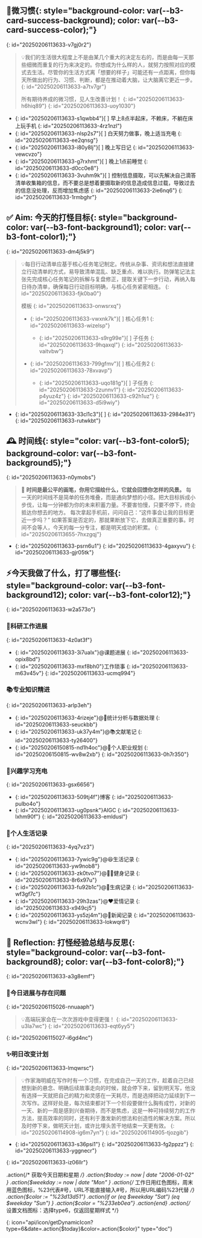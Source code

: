 
## <span data-type="text">🌱微习惯</span>{: style="background-color: var(--b3-card-success-background); color: var(--b3-card-success-color);"}
{: id="20250206113633-v7gj0r2"}

> 💡我们的生活很大程度上不是由某几个重大的决定左右的，而是由每一天那些细微而重复的行为来决定的。你想成为什么样的人，就努力按照对应的模式去生活。尽管你的生活方式离「想要的样子」可能还有一点距离，但你每天所做出的行为、习惯、判断，都是在推动着大脑，让大脑离它更近一步。
> {: id="20250206113633-a7tv7gr"}
>
> 所有期待养成的微习惯，见<span data-type="a" data-href="siyuan://blocks/20230330111337-bfoss5l">人生改善计划！</span>
> {: id="20250206113633-h6hiq89"}
{: id="20250206113633-uoy1030"}

* {: id="20250206113633-s1qwbb4"}[ ] 早上8点半起床，不赖床，不躺在床上玩手机
  {: id="20250206113633-4rz1nzl"}
* {: id="20250206113633-nlsp2s7"}[ ] 白天努力做事，晚上适当充电
  {: id="20250206113633-ee2qnsg"}
* {: id="20250206113633-i80y8lj"}[ ] 晚上写日记
  {: id="20250206113633-vewcvzo"}
* {: id="20250206113633-g7rxhmt"}[ ] 晚上1点前睡觉
  {: id="20250206113633-d0cc0e8"}
* {: id="20250206113633-3vuhm9k"}[ ] 控制信息摄取，可以先解决自己滴答清单收集箱的信息，而不要总是想着要摄取新的信息造成信息过载，导致过去的信息没处理，反而增加焦虑感
  {: id="20250206113633-2ie6nq6"}
{: id="20250206113633-1rmbghr"}

## <span data-type="text">✅ Aim: 今天的打怪目标</span>{: style="background-color: var(--b3-font-background1); color: var(--b3-font-color1);"}
{: id="20250206113633-dm4j5k9"}

> 💡每日行动清单应基于<span data-type="strong">核心任务笔记</span>制定。传统从杂事、资讯和想法直接建立行动清单的方式，易导致清单混乱、缺乏重点、难以执行。防弹笔记法主张先完成核心任务笔记的拆解与复盘修正，提取关键下一步行动，再纳入每日待办清单，确保每日行动目标明确，与核心任务紧密相连。
> {: id="20250206113633-fjk0ba0"}
>
> 模板
> {: id="20250206113633-onwsrxq"}
>
> * {: id="20250206113633-vwxnk7k"}[ ] 核心任务1
>   {: id="20250206113633-wizelsp"}
>
>   * {: id="20250206113633-s9rg99e"}[ ] 子任务
>     {: id="20250206113633-9hqaxql"}
>   {: id="20250206113633-vaitvbw"}
> * {: id="20250206113633-799gfmv"}[ ] 核心任务2
>   {: id="20250206113633-78xvavp"}
>
>   * {: id="20250206113633-uqo181g"}[ ] 子任务
>     {: id="20250206113633-2zunnv1"}
>   {: id="20250206113633-p4yuz4z"}
> {: id="20250206113633-c92h1uz"}
{: id="20250206113633-d5i9wiy"}

* {: id="20250206113633-33cl1c3"}[ ] 
  {: id="20250206113633-2984e31"}
{: id="20250206113633-rutwkbt"}

## <span data-type="text">🕰 时间线</span>{: style="color: var(--b3-font-color5); background-color: var(--b3-font-background5);"}
{: id="20250206113633-n0ymobs"}

> 🌱 **时间是最公平的画笔，你用它描绘什么，它就会回馈你怎样的风景。** 
>每一天的时间线不是简单的任务堆叠，而是通向梦想的小径。把大目标拆成小步伐，让每一分钟都为你的未来积蓄力量。不要害怕慢，只要不停下，终会抵达你想去的地方。
>每次拿起手机前，问问自己：“这件事会让我的目标更近一步吗？” 如果答案是否定的，那就果断放下它，去做真正重要的事。时间不会等人，今天的每一分专注，都是明天成功的积累。
{: id="20250206113655-7hxzgqj"}

* {: id="20250206113633-psrn6u1"}
  {: id="20250206113633-4gaxyvu"}
{: id="20250206113633-gjr05tk"}

## <span data-type="text">⚡️今天我做了什么，打了哪些怪</span>{: style="background-color: var(--b3-font-background12); color: var(--b3-font-color12);"}
{: id="20250206113633-w2a573o"}

### 💼科研工作进展
{: id="20250206113633-4z0at3f"}

* {: id="20250206113633-3i7ualx"}<span data-type="block-ref" data-subtype="s" data-id="20241009113128-gbxgj3m">@课题进展</span>
  {: id="20250206113633-opix8bd"}
* {: id="20250206113633-mxf8bh0"}工作琐事
  {: id="20250206113633-m63v45v"}
{: id="20250206113633-ucmq994"}

### 📚专业知识精进
{: id="20250206113633-arlp3eh"}

* {: id="20250206113633-4rizeje"}<span data-type="block-ref" data-subtype="s" data-id="20240422162409-wfipwqg">@🍰统计分析与数据处理</span>
  {: id="20250206113633-seuckbb"}
* {: id="20250206113633-uk37y4m"}<span data-type="block-ref" data-subtype="s" data-id="20231213015300-cmc02il">@📚文献笔记</span>
  {: id="20250206113633-ty26400"}
* {: id="20250206150815-nd1h4oc"}<span data-type="block-ref" data-subtype="s" data-id="20230117003652-ehnqu49">@💼个人职业规划</span>
  {: id="20250206150815-wv8w2xb"}
{: id="20250206113633-0h7r350"}

### 🔋兴趣学习充电
{: id="20250206113633-gsx6656"}

* {: id="20250206113633-509tj4f"}博客
  {: id="20250206113633-pulbo4o"}
* {: id="20250206113633-ug0psnk"}AIGC
  {: id="20250206113633-lxhm90f"}
{: id="20250206113633-emldusl"}

### 🪺个人生活记录
{: id="20250206113633-4yq7vz3"}

* {: id="20250206113633-7ywic9g"}<span data-type="block-ref" data-subtype="s" data-id="20230304225859-8xlywce">@😆生活记录</span>
  {: id="20250206113633-yw9nob8"}
* {: id="20250206113633-zk0tvo7"}<span data-type="block-ref" data-subtype="s" data-id="20250206112606-jw88u0x">@🏃‍♀️健身记录</span>
  {: id="20250206113633-8r6x97u"}
* {: id="20250206113633-fu92b1c"}<span data-type="block-ref" data-subtype="s" data-id="20240220112225-mopx576">@🏥生病记录</span>
  {: id="20250206113633-wf3gf7c"}
* {: id="20250206113633-29h3zas"}<span data-type="block-ref" data-subtype="s" data-id="20230814104003-fp0isga">@❤️爱情记录</span>
  {: id="20250206113633-x949cj5"}
* {: id="20250206113633-ys5zj4m"}<span data-type="block-ref" data-subtype="s" data-id="20221201092648-0utjaob">@📢新闻记录</span>
  {: id="20250206113633-wcnv3wl"}
{: id="20250206113633-lokwqr8"}

## <span data-type="text">🤔 Reflection: 打怪经验总结与反思</span>{: style="background-color: var(--b3-font-background8); color: var(--b3-font-color8);"}
{: id="20250206113633-a3g8emf"}

### 🐛今日进展与存在问题
{: id="20250206115026-nnuaaph"}

> 💡高端玩家会在一次次游戏中变得更强！
> {: id="20250206113633-u3la7wc"}
{: id="20250206113633-eqt6yy5"}

{: id="20250206115027-i6gd4nc"}

### ✨明日改变计划
{: id="20250206113633-lmqwrsc"}

> 💡作家海明威在写作时有一个习惯，在完成自己一天的工作，趁着自己已经想到新的悬念、明确后续故事走向的时候，就会停下来，留到明天写，他没有选择一天就把自己的精力和灵感在一天耗尽，而是选择把动力延续到下一次写作。这样好处是，<span data-type="strong">每次结束都对下一个阶段要做什么胸有成竹</span>，对新的一天、新的一周是感到兴奋期待，而不是焦虑，这是一种可持续努力的工作方法，提高效率的同时，还有利于激发新的想法和创造性的解决方案。所以及时停下来，做明天计划，或许比埋头苦干地结束一天更有效。
> {: id="20250206114908-ig6m7yn"}
{: id="20250206114905-tjozgib"}

* {: id="20250206113633-s36psi1"}
  {: id="20250206113633-fg2ppzz"}
{: id="20250206113633-yggnecr"}

{: id="20250206113633-iz06llr"}



.action{/* 获取今天日期和星期 */}
.action{$today := now | date "2006-01-02" }
.action{$weekday := now | date "Mon" }
.action{/* 工作日用红色图标，周末用蓝色图标，%23代表#号，URL不能直接输入#号，所以用URL编码%23代替 */}
.action{$color := "%23d13d51"}
.action{if or (eq $weekday "Sat")  (eq $weekday "Sun") }
.action{$color = "%233eb0ea"}
.action{end} 
.action{/* 设置文档图标：选择type6，仅返回星期样式 */}

{: icon="api/icon/getDynamicIcon?type=6&date=.action{$today}&color=.action{$color}"   type="doc"}
